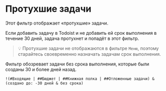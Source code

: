 # Протухшие задачи

Этот фильтр отображает «протухшие» задачи.

Если добавить задачу в Todoist и не добавить ей срок выполнения в течение 30 дней, задача протухнет и попадёт в этот фильтр.

> 💡 Протухшие задачи не отображаются в фильтре `Меню`, поэтому старайтесь своевременно назначать задачам срок выполнения.

Фильтр обозревает задачи без срока выполнения, которые были созданы 30 и более дней назад.

```
!(#Входящие | ##Бюджет | ##Книжная полка | ##Отложенные задачи) & (создано до: -30 дней & без срока)
```
